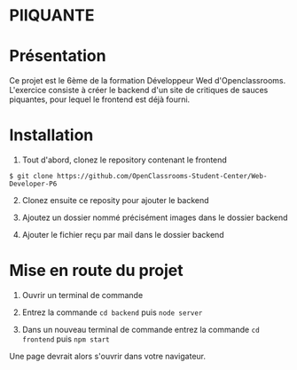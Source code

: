 # PIIQUANTE #

# Présentation #

Ce projet est le 6ème de la formation Développeur Wed d'Openclassrooms. 
L'exercice consiste à créer le backend d'un site de critiques de sauces piquantes, pour lequel le frontend est déjà fourni. 

# Installation #

1) Tout d'abord, clonez le repository contenant le frontend 

`$ git clone https://github.com/OpenClassrooms-Student-Center/Web-Developer-P6`

2) Clonez ensuite ce reposity pour ajouter le backend

3) Ajoutez un dossier nommé précisément images dans le dossier backend

4) Ajouter le fichier reçu par mail dans le dossier backend

# Mise en route du projet #

1) Ouvrir un terminal de commande

2) Entrez la commande `cd backend` puis `node server`

3) Dans un nouveau terminal de commande entrez la commande `cd frontend` puis `npm start`

Une page devrait alors s'ouvrir dans votre navigateur. 
